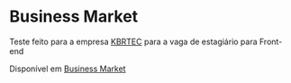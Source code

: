 # Business Market

Teste feito para a empresa [KBRTEC](https://www.kbrtec.com.br/) para a vaga de estagiário para Front-end

Disponível em [Business Market](https://brunobrasolin.github.io/business-market/)
